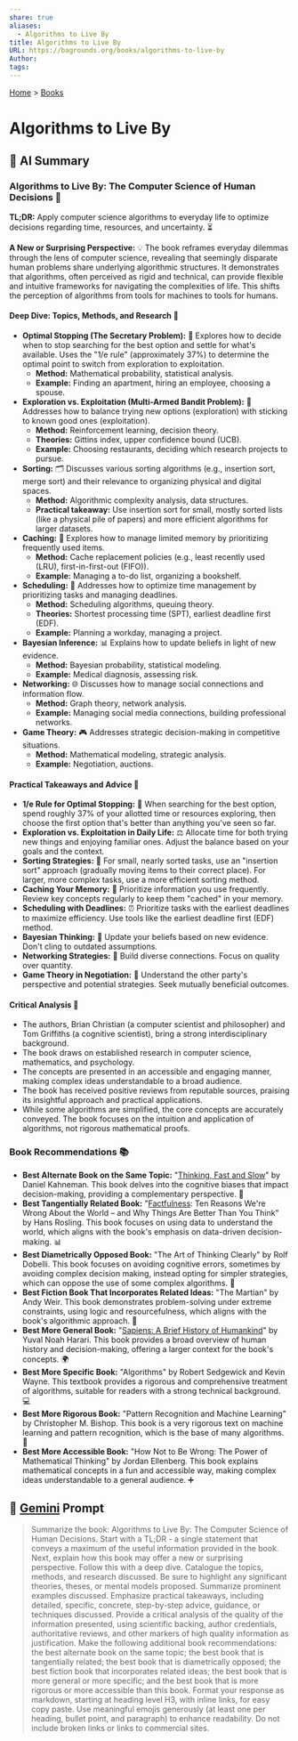 ```yaml
---
share: true
aliases:
  - Algorithms to Live By
title: Algorithms to Live By
URL: https://bagrounds.org/books/algorithms-to-live-by
Author: 
tags: 
---
```

[Home](../index.md) > [Books](./index.md)  
# Algorithms to Live By  
## 🤖 AI Summary  
### Algorithms to Live By: The Computer Science of Human Decisions 🧠  
**TL;DR:** Apply computer science algorithms to everyday life to optimize decisions regarding time, resources, and uncertainty. ⏳  
  
**A New or Surprising Perspective:** 💡 The book reframes everyday dilemmas through the lens of computer science, revealing that seemingly disparate human problems share underlying algorithmic structures. It demonstrates that algorithms, often perceived as rigid and technical, can provide flexible and intuitive frameworks for navigating the complexities of life. This shifts the perception of algorithms from tools for machines to tools for humans.  
  
#### **Deep Dive: Topics, Methods, and Research 🔬**  
* **Optimal Stopping (The Secretary Problem):** 💼 Explores how to decide when to stop searching for the best option and settle for what's available. Uses the "1/e rule" (approximately 37%) to determine the optimal point to switch from exploration to exploitation.  
    * **Method:** Mathematical probability, statistical analysis.  
    * **Example:** Finding an apartment, hiring an employee, choosing a spouse.  
* **Exploration vs. Exploitation (Multi-Armed Bandit Problem):** 🎰 Addresses how to balance trying new options (exploration) with sticking to known good ones (exploitation).  
    * **Method:** Reinforcement learning, decision theory.  
    * **Theories:** Gittins index, upper confidence bound (UCB).  
    * **Example:** Choosing restaurants, deciding which research projects to pursue.  
* **Sorting:** 🗂️ Discusses various sorting algorithms (e.g., insertion sort, merge sort) and their relevance to organizing physical and digital spaces.  
    * **Method:** Algorithmic complexity analysis, data structures.  
    * **Practical takeaway:** Use insertion sort for small, mostly sorted lists (like a physical pile of papers) and more efficient algorithms for larger datasets.  
* **Caching:** 💾 Explores how to manage limited memory by prioritizing frequently used items.  
    * **Method:** Cache replacement policies (e.g., least recently used (LRU), first-in-first-out (FIFO)).  
    * **Example:** Managing a to-do list, organizing a bookshelf.  
* **Scheduling:** 📅 Addresses how to optimize time management by prioritizing tasks and managing deadlines.  
    * **Method:** Scheduling algorithms, queuing theory.  
    * **Theories:** Shortest processing time (SPT), earliest deadline first (EDF).  
    * **Example:** Planning a workday, managing a project.  
* **Bayesian Inference:** 📊 Explains how to update beliefs in light of new evidence.  
    * **Method:** Bayesian probability, statistical modeling.  
    * **Example:** Medical diagnosis, assessing risk.  
* **Networking:** 🌐 Discusses how to manage social connections and information flow.  
    * **Method:** Graph theory, network analysis.  
    * **Example:** Managing social media connections, building professional networks.  
* **Game Theory:** 🎮 Addresses strategic decision-making in competitive situations.  
    * **Method:** Mathematical modeling, strategic analysis.  
    * **Example:** Negotiation, auctions.  
  
#### **Practical Takeaways and Advice 📝**  
* **1/e Rule for Optimal Stopping:** 🎯 When searching for the best option, spend roughly 37% of your allotted time or resources exploring, then choose the first option that's better than anything you've seen so far.  
* **Exploration vs. Exploitation in Daily Life:** ⚖️ Allocate time for both trying new things and enjoying familiar ones. Adjust the balance based on your goals and the context.  
* **Sorting Strategies:** 🧹 For small, nearly sorted tasks, use an "insertion sort" approach (gradually moving items to their correct place). For larger, more complex tasks, use a more efficient sorting method.  
* **Caching Your Memory:** 🧠 Prioritize information you use frequently. Review key concepts regularly to keep them "cached" in your memory.  
* **Scheduling with Deadlines:** ⏰ Prioritize tasks with the earliest deadlines to maximize efficiency. Use tools like the earliest deadline first (EDF) method.  
* **Bayesian Thinking:** 🤔 Update your beliefs based on new evidence. Don't cling to outdated assumptions.  
* **Networking Strategies:** 🤝 Build diverse connections. Focus on quality over quantity.  
* **Game Theory in Negotiation:** 🤝 Understand the other party's perspective and potential strategies. Seek mutually beneficial outcomes.  
  
#### **Critical Analysis 🧐**  
* The authors, Brian Christian (a computer scientist and philosopher) and Tom Griffiths (a cognitive scientist), bring a strong interdisciplinary background.  
* The book draws on established research in computer science, mathematics, and psychology.  
* The concepts are presented in an accessible and engaging manner, making complex ideas understandable to a broad audience.  
* The book has received positive reviews from reputable sources, praising its insightful approach and practical applications.  
* While some algorithms are simplified, the core concepts are accurately conveyed. The book focuses on the intuition and application of algorithms, not rigorous mathematical proofs.  
  
### **Book Recommendations 📚**  
* **Best Alternate Book on the Same Topic:** "[Thinking, Fast and Slow](./thinking-fast-and-slow.md)" by Daniel Kahneman. This book delves into the cognitive biases that impact decision-making, providing a complementary perspective. 🧠  
* **Best Tangentially Related Book:** "[Factfulness](./factfulness.md): Ten Reasons We're Wrong About the World – and Why Things Are Better Than You Think" by Hans Rosling. This book focuses on using data to understand the world, which aligns with the book's emphasis on data-driven decision-making. 📊  
* **Best Diametrically Opposed Book:** "The Art of Thinking Clearly" by Rolf Dobelli. This book focuses on avoiding cognitive errors, sometimes by avoiding complex decision making, instead opting for simpler strategies, which can oppose the use of some complex algorithms. 🛑  
* **Best Fiction Book That Incorporates Related Ideas:** "The Martian" by Andy Weir. This book demonstrates problem-solving under extreme constraints, using logic and resourcefulness, which aligns with the book's algorithmic approach. 🚀  
* **Best More General Book:** "[Sapiens: A Brief History of Humankind](./sapiens-a-brief-history-of-humankind.md)" by Yuval Noah Harari. This book provides a broad overview of human history and decision-making, offering a larger context for the book's concepts. 🌍  
* **Best More Specific Book:** "Algorithms" by Robert Sedgewick and Kevin Wayne. This textbook provides a rigorous and comprehensive treatment of algorithms, suitable for readers with a strong technical background. 💻  
* **Best More Rigorous Book:** "Pattern Recognition and Machine Learning" by Christopher M. Bishop. This book is a very rigorous text on machine learning and pattern recognition, which is the base of many algorithms. 🤖  
* **Best More Accessible Book:** "How Not to Be Wrong: The Power of Mathematical Thinking" by Jordan Ellenberg. This book explains mathematical concepts in a fun and accessible way, making complex ideas understandable to a general audience. ➕  
  
## 💬 [Gemini](https://gemini.google.com) Prompt  
> Summarize the book: Algorithms to Live By: The Computer Science of Human Decisions. Start with a TL;DR - a single statement that conveys a maximum of the useful information provided in the book. Next, explain how this book may offer a new or surprising perspective. Follow this with a deep dive. Catalogue the topics, methods, and research discussed. Be sure to highlight any significant theories, theses, or mental models proposed. Summarize prominent examples discussed. Emphasize practical takeaways, including detailed, specific, concrete, step-by-step advice, guidance, or techniques discussed. Provide a critical analysis of the quality of the information presented, using scientific backing, author credentials, authoritative reviews, and other markers of high quality information as justification. Make the following additional book recommendations: the best alternate book on the same topic; the best book that is tangentially related; the best book that is diametrically opposed; the best fiction book that incorporates related ideas; the best book that is more general or more specific; and the best book that is more rigorous or more accessible than this book. Format your response as markdown, starting at heading level H3, with inline links, for easy copy paste. Use meaningful emojis generously (at least one per heading, bullet point, and paragraph) to enhance readability. Do not include broken links or links to commercial sites.